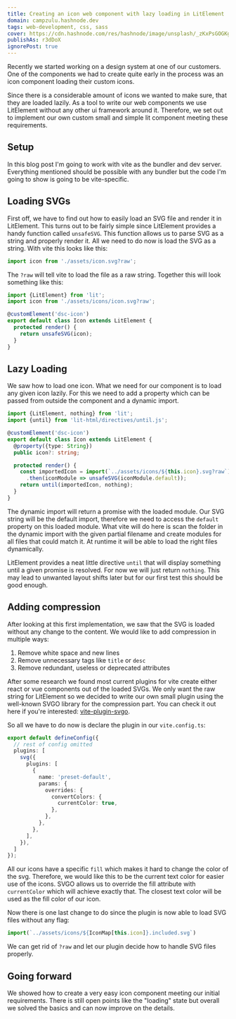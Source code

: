 ```yaml
---
title: Creating an icon web component with lazy loading in LitElement
domain: campzulu.hashnode.dev
tags: web-development, css, sass
cover: https://cdn.hashnode.com/res/hashnode/image/unsplash/_zKxPsGOGKg/upload/v1666550567525/TYz2JBy-V.jpeg?w=1600&h=840&fit=crop&crop=entropy&auto=compress,format&format=webp
publishAs: r3dDoX
ignorePost: true
---
```


Recently we started working on a design system at one of our customers. One of the components we had
to create quite early in the process was an icon component loading their custom icons.

Since there is a considerable amount of icons we wanted to make sure, that they are loaded lazily.
As a tool to write our web components we use LitElement without any other ui framework around it.
Therefore, we set out to implement our own custom small and simple lit component meeting these
requirements.

## Setup

In this blog post I'm going to work with vite as the bundler and dev server. Everything mentioned
should be possible with any bundler but the code I'm going to show is going to be vite-specific.

## Loading SVGs

First off, we have to find out how to easily load an SVG file and render it in LitElement. This
turns out to be fairly simple since LitElement provides a handy function called `unsafeSVG`. This
function allows us to parse SVG as a string and properly render it. All we need to do now is load
the SVG as a string. With vite this looks like this:

```javascript
import icon from './assets/icon.svg?raw';
```

The `?raw` will tell vite to load the file as a raw string. Together this will look something like
this:

```typescript
import {LitElement} from 'lit';
import icon from './assets/icons/icon.svg?raw';

@customElement('dsc-icon')
export default class Icon extends LitElement {
  protected render() {
    return unsafeSVG(icon);
  }
}
```

## Lazy Loading

We saw how to load one icon. What we need for our component is to load any given icon lazily. For
this we need to add a property which can be passed from outside the component and a dynamic import.

```typescript
import {LitElement, nothing} from 'lit';
import {until} from 'lit-html/directives/until.js';

@customElement('dsc-icon')
export default class Icon extends LitElement {
  @property({type: String})
  public icon?: string;

  protected render() {
    const importedIcon = import(`../assets/icons/${this.icon}.svg?raw`)
      .then(iconModule => unsafeSVG(iconModule.default));
    return until(importedIcon, nothing);
  }
}
```

The dynamic import will return a promise with the loaded module. Our SVG string will be the default
import, therefore we need to access the `default` property on this loaded module. What vite will do
here is scan the folder in the dynamic import with the given partial filename and create modules for
all files that could match it. At runtime it will be able to load the right files dynamically.

LitElement provides a neat little directive `until` that will display something until a given
promise is resolved. For now we will just return `nothing`. This may lead to unwanted layout shifts
later but for our first test this should be good enough.

## Adding compression

After looking at this first implementation, we saw that the SVG is loaded without any change to the
content. We would like to add compression in multiple ways:

1. Remove white space and new lines
2. Remove unnecessary tags like `title` or `desc`
3. Remove redundant, useless or deprecated attributes

After some research we found most current plugins for vite create either react or vue components out
of the loaded SVGs. We only want the raw string for LitElement so we decided to write our own small
plugin using the well-known SVGO library for the compression part. You can check it out here if
you're interested: [vite-plugin-svgo](https://github.com/r3dDoX/vite-plugin-svgo).

So all we have to do now is declare the plugin in our `vite.config.ts`:

```typescript
export default defineConfig({
  // rest of config omitted
  plugins: [
    svg({
      plugins: [
        {
          name: 'preset-default',
          params: {
            overrides: {
              convertColors: {
                currentColor: true,
              },
            },
          },
        },
      ],
    }),
  ]
});
```

All our icons have a specific `fill` which makes it hard to change the color of the svg. Therefore,
we would like this to be the current text color for easier use of the icons. SVGO allows us to
override the fill attribute with `currentColor` which will achieve exactly that. The closest text
color will be used as the fill color of our icon.

Now there is one last change to do since the plugin is now able to load SVG files without any flag:

```typescript
import(`../assets/icons/${IconMap[this.icon]}.included.svg`)
```

We can get rid of `?raw` and let our plugin decide how to handle SVG files properly.

## Going forward

We showed how to create a very easy icon component meeting our initial requirements. There is still
open points like the "loading" state but overall we solved the basics and can now improve on the
details.

